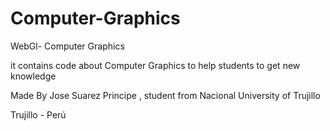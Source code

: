 # Computer-Graphics
WebGl- Computer Graphics

it contains code about Computer Graphics to help students to get new knowledge

Made By Jose Suarez Principe , student from Nacional University of Trujillo


Trujillo - Perú
